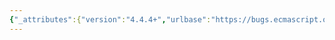 ```yaml
---
{"_attributes":{"version":"4.4.4+","urlbase":"https://bugs.ecmascript.org/","maintainer":"dherman@mozilla.com"},"bug":{"bug_id":952,"creation_ts":"2012-11-09 20:01:00 -0800","short_desc":"15.*: section headers missing stuff","delta_ts":"2012-11-23 09:45:52 -0800","product":"Draft for 6th Edition","component":"editorial issue","version":"Rev 11: October 26, 2012 Draft","rep_platform":"All","op_sys":"All","bug_status":"RESOLVED","resolution":"FIXED","priority":"Normal","bug_severity":"enhancement","everconfirmed":true,"reporter":{"uid":"jmdyck","name":"Michael Dyck"},"assigned_to":{"uid":"allen","name":"Allen Wirfs-Brock"},"long_desc":[{"commentid":2448,"comment_count":0,"who":{"uid":"jmdyck","name":"Michael Dyck"},"bug_when":"2012-11-09 20:01:09 -0800","thetext":"Within section 15, in any section that's devoted to a particular function or value, the section header normally includes an \"access path\" to that thing, e.g.\n    Object.freeze\n    Function.prototype.apply\n    String.fromCharCode\n\nHowever, in some cases, the header omits the access path. Specifically:\n\n    15.8.*.* (Math.)*\n    15.12.2  (JSON.)parse\n    15.12.3  (JSON.)stringify\n\nPlease insert the access path."},{"commentid":2506,"comment_count":1,"who":{"uid":"allen","name":"Allen Wirfs-Brock"},"bug_when":"2012-11-21 17:34:50 -0800","thetext":"corrected in rev 12 editor's draft"},{"commentid":2689,"comment_count":2,"who":{"uid":"allen","name":"Allen Wirfs-Brock"},"bug_when":"2012-11-23 09:45:52 -0800","thetext":"corrected in rev 12, Nov. 22, 2012 draft"}]}}
---
```


